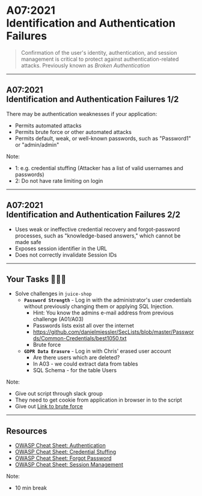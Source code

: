 # A07:2021<br>Identification and Authentication Failures

>Confirmation of the user's identity, authentication, and session management is critical to protect against authentication-related attacks. Previously known as _Broken Authentication_

---

## A07:2021<br>Identification and Authentication Failures 1/2

There may be authentication weaknesses if your application:

- Permits automated attacks <!-- .element: style="font-size:0.8em"-->
- Permits brute force or other automated attacks <!-- .element: style="font-size:0.8em"-->
- Permits default, weak, or well-known passwords, such as "Password1" or "admin/admin" <!-- .element: style="font-size:0.8em"-->

Note:

- 1: e.g. credential stuffing (Attacker has a list of valid usernames and passwords)
- 2: Do not have rate limiting on login

---

## A07:2021<br>Identification and Authentication Failures 2/2

- Uses weak or ineffective credential recovery and forgot-password processes, such as "knowledge-based answers," which cannot be made safe <!-- .element: style="font-size:0.8em"-->
- Exposes session identifier in the URL <!-- .element: style="font-size:0.8em"-->
- Does not correctly invalidate Session IDs <!-- .element: style="font-size:0.8em"-->

---

## Your Tasks 🧑🏻‍💻

- Solve challenges in `juice-shop`
    - **`Password Strength`** - Log in with the administrator's user credentials without previously changing them or applying SQL Injection.
      - Hint: You know the admins e-mail address from previous challenge (A01/A03) <!-- .element: style="font-size:0.7em"-->
      - Passwords lists exist all over the internet <!-- .element: style="font-size:0.7em"-->
      - https://github.com/danielmiessler/SecLists/blob/master/Passwords/Common-Credentials/best1050.txt <!-- .element: style="font-size:0.7em"-->
      - Brute force <!-- .element: style="font-size:0.7em"-->
    - **`GDPR Data Erasure`** - Log in with Chris' erased user account
      - Are there users which are deleted? <!-- .element: style="font-size:0.7em"-->
      - In A03 - we could extract data from tables <!-- .element: style="font-size:0.7em"-->
      - SQL Schema - for the table Users <!-- .element: style="font-size:0.7em"-->

Note:

- Give out script through slack group
- They need to get cookie from application in browser in to the script
- Give out [Link to brute force](https://github.com/bouvet/appsec-owasptop10wrkshp/tree/main/brutal)

---

## Resources

- [OWASP Cheat Sheet: Authentication](https://cheatsheetseries.owasp.org/cheatsheets/Authentication_Cheat_Sheet.html)
- [OWASP Cheat Sheet: Credential Stuffing](https://cheatsheetseries.owasp.org/cheatsheets/Credential_Stuffing_Prevention_Cheat_Sheet.html)
- [OWASP Cheat Sheet: Forgot Password](https://cheatsheetseries.owasp.org/cheatsheets/Forgot_Password_Cheat_Sheet.html)
- [OWASP Cheat Sheet: Session Management](https://cheatsheetseries.owasp.org/cheatsheets/Session_Management_Cheat_Sheet.html)

Note:

- 10 min break
